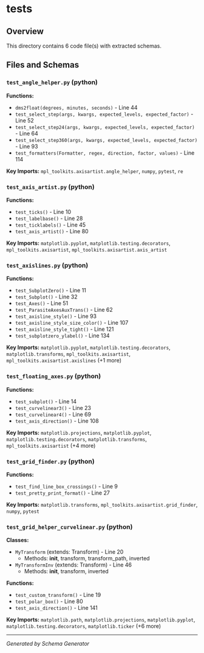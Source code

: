 # tests

## Overview

This directory contains 6 code file(s) with extracted schemas.

## Files and Schemas

### `test_angle_helper.py` (python)

**Functions:**
- `dms2float(degrees, minutes, seconds)` - Line 44
- `test_select_step(args, kwargs, expected_levels, expected_factor)` - Line 52
- `test_select_step24(args, kwargs, expected_levels, expected_factor)` - Line 64
- `test_select_step360(args, kwargs, expected_levels, expected_factor)` - Line 93
- `test_formatters(Formatter, regex, direction, factor, values)` - Line 114

**Key Imports:** `mpl_toolkits.axisartist.angle_helper`, `numpy`, `pytest`, `re`

### `test_axis_artist.py` (python)

**Functions:**
- `test_ticks()` - Line 10
- `test_labelbase()` - Line 28
- `test_ticklabels()` - Line 45
- `test_axis_artist()` - Line 80

**Key Imports:** `matplotlib.pyplot`, `matplotlib.testing.decorators`, `mpl_toolkits.axisartist`, `mpl_toolkits.axisartist.axis_artist`

### `test_axislines.py` (python)

**Functions:**
- `test_SubplotZero()` - Line 11
- `test_Subplot()` - Line 32
- `test_Axes()` - Line 51
- `test_ParasiteAxesAuxTrans()` - Line 62
- `test_axisline_style()` - Line 93
- `test_axisline_style_size_color()` - Line 107
- `test_axisline_style_tight()` - Line 121
- `test_subplotzero_ylabel()` - Line 134

**Key Imports:** `matplotlib.pyplot`, `matplotlib.testing.decorators`, `matplotlib.transforms`, `mpl_toolkits.axisartist`, `mpl_toolkits.axisartist.axislines` (+1 more)

### `test_floating_axes.py` (python)

**Functions:**
- `test_subplot()` - Line 14
- `test_curvelinear3()` - Line 23
- `test_curvelinear4()` - Line 69
- `test_axis_direction()` - Line 108

**Key Imports:** `matplotlib.projections`, `matplotlib.pyplot`, `matplotlib.testing.decorators`, `matplotlib.transforms`, `mpl_toolkits.axisartist` (+4 more)

### `test_grid_finder.py` (python)

**Functions:**
- `test_find_line_box_crossings()` - Line 9
- `test_pretty_print_format()` - Line 27

**Key Imports:** `matplotlib.transforms`, `mpl_toolkits.axisartist.grid_finder`, `numpy`, `pytest`

### `test_grid_helper_curvelinear.py` (python)

**Classes:**
- `MyTransform` (extends: Transform) - Line 20
  - Methods: __init__, transform, transform_path, inverted
- `MyTransformInv` (extends: Transform) - Line 46
  - Methods: __init__, transform, inverted

**Functions:**
- `test_custom_transform()` - Line 19
- `test_polar_box()` - Line 80
- `test_axis_direction()` - Line 141

**Key Imports:** `matplotlib.path`, `matplotlib.projections`, `matplotlib.pyplot`, `matplotlib.testing.decorators`, `matplotlib.ticker` (+6 more)

---
*Generated by Schema Generator*
